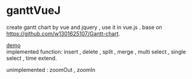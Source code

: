 # ganttVueJ
create gantt chart by vue and jquery , use it in vue.js . base on https://github.com/w1301625107/Gantt-chart.

 [demo](https://lie2believe.github.io/ganttVueJ/baseOnVue1.html)   
implemented function: insert , delete , split , merge , multi select , single select , time extend.

unimplemented : zoomOut , zoomIn 


